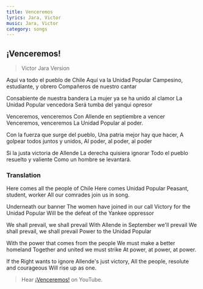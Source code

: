 ```yaml
---
title: Venceremos
lyrics: Jara, Victor
music: Jara, Victor
category: songs
---
```


## &iexcl;Venceremos!

> Victor Jara Version

Aquí va todo el pueblo de Chile
Aquí va la Unidad Popular
Campesino, estudiante, y obrero
Compañeros de nuestro cantar

Consabiente de nuestra bandera
La mujer ya se ha unido al clamor
La Unidad Popular vencedora
Será tumba del yanqui opresor

Venceremos, venceremos
Con Allende en septiembre a vencer
Venceremos, venceremos
La Unidad Popular al poder.

Con la fuerza que surge del pueblo,
Una patria mejor hay que hacer,
A golpear todos juntos y unidos,
Al poder, al poder, al poder

Si la justa victoria de Allende
La derecha quisiera ignorar
Todo el pueblo resuelto y valiente
Como un hombre se levantará.

### Translation

Here comes all the people of Chile
Here comes Unidad Popular
Peasant, student, worker
All our comrades join us in song.

Underneath our banner
The women have joined in our call
Victory for the Unidad Popular
Will be the defeat of the Yankee oppressor

We shall prevail, we shall prevail
With Allende in September we'll prevail
We shall prevail, we shall prevail
Power to the Unidad Popular

With the power that comes from the people
We must make a better homeland
Together and united we must strike
At power, at power, at power.

If the Right wants to ignore
Allende's just victory,
All the people, resolute and courageous
Will rise up as one.

> Hear [&iexcl;Venceremos!](https://duckduckgo.com/?q=venceremos&t=peppermint&iax=videos&ia=videos&iai=uGazscDbUkI) on YouTube.
